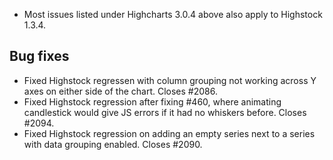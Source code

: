 - Most issues listed under Highcharts 3.0.4 above also apply to Highstock 1.3.4.
## Bug fixes 
- Fixed Highstock regressen with column grouping not working across Y axes on either side of the chart. Closes #2086.
- Fixed Highstock regression after fixing #460, where animating candlestick would give JS errors if it had no whiskers before. Closes #2094.
- Fixed Highstock regression on adding an empty series next to a series with data grouping enabled. Closes #2090.